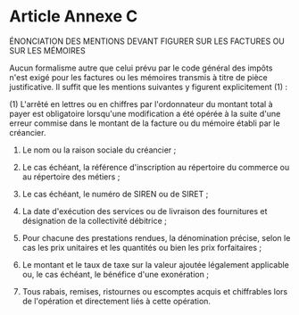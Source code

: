 # Article Annexe C

ÉNONCIATION DES MENTIONS DEVANT FIGURER SUR LES FACTURES OU SUR LES MÉMOIRES

Aucun formalisme autre que celui prévu par le code général des impôts n'est exigé pour les factures ou les mémoires transmis
à titre de pièce justificative. Il suffit que les mentions suivantes y figurent explicitement (1) :

(1) L'arrêté en lettres ou en chiffres par l'ordonnateur du montant total à payer est obligatoire lorsqu'une modification a
été opérée à la suite d'une erreur commise dans le montant de la facture ou du mémoire établi par le créancier.

1. Le nom ou la raison sociale du créancier ;

2. Le cas échéant, la référence d'inscription au répertoire du commerce ou au répertoire des métiers ;

3. Le cas échéant, le numéro de SIREN ou de SIRET ;

4. La date d'exécution des services ou de livraison des fournitures et désignation de la collectivité débitrice ;

5. Pour chacune des prestations rendues, la dénomination précise, selon le cas les prix unitaires et les quantités ou bien
les prix forfaitaires ;

6. Le montant et le taux de taxe sur la valeur ajoutée légalement applicable ou, le cas échéant, le bénéfice d'une
exonération ;

7. Tous rabais, remises, ristournes ou escomptes acquis et chiffrables lors de l'opération et directement liés à cette
opération.

